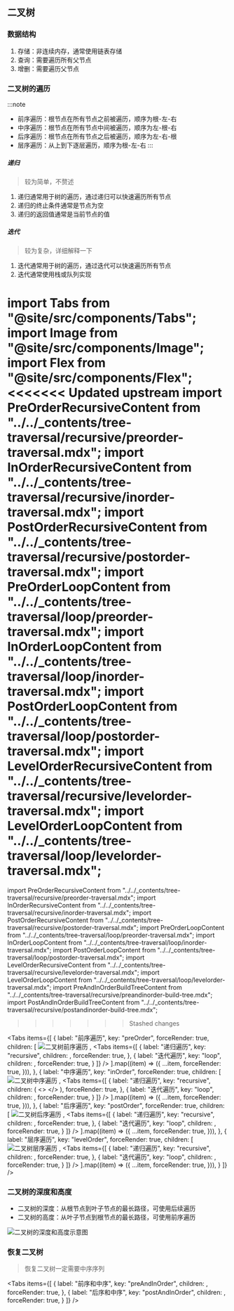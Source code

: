 ## 二叉树

### 数据结构

1. 存储：非连续内存，通常使用链表存储
2. 查询：需要遍历所有父节点
3. 增删：需要遍历父节点

### 二叉树的遍历

:::note
- 前序遍历：根节点在所有节点之前被遍历，顺序为根-左-右
- 中序遍历：根节点在所有节点中间被遍历，顺序为左-根-右  
- 后序遍历：根节点在所有节点之后被遍历，顺序为左-右-根
- 层序遍历：从上到下逐层遍历，顺序为根-左-右
:::

##### 递归

> 较为简单，不赘述

1. 递归通常用于树的遍历，通过递归可以快速遍历所有节点
2. 递归的终止条件通常是节点为空
3. 递归的返回值通常是当前节点的值

##### 迭代

> 较为复杂，详细解释一下

1. 迭代通常用于树的遍历，通过迭代可以快速遍历所有节点
2. 迭代通常使用栈或队列实现

import Tabs from "@site/src/components/Tabs";
import Image from "@site/src/components/Image";
import Flex from "@site/src/components/Flex";
<<<<<<< Updated upstream
import PreOrderRecursiveContent from "../../_contents/tree-traversal/recursive/preorder-traversal.mdx";
import InOrderRecursiveContent from "../../_contents/tree-traversal/recursive/inorder-traversal.mdx";
import PostOrderRecursiveContent from "../../_contents/tree-traversal/recursive/postorder-traversal.mdx";
import PreOrderLoopContent from "../../_contents/tree-traversal/loop/preorder-traversal.mdx";
import InOrderLoopContent from "../../_contents/tree-traversal/loop/inorder-traversal.mdx";
import PostOrderLoopContent from "../../_contents/tree-traversal/loop/postorder-traversal.mdx";
import LevelOrderRecursiveContent from "../../_contents/tree-traversal/recursive/levelorder-traversal.mdx";
import LevelOrderLoopContent from "../../_contents/tree-traversal/loop/levelorder-traversal.mdx";
=======
import PreOrderRecursiveContent from "../../\_contents/tree-traversal/recursive/preorder-traversal.mdx";
import InOrderRecursiveContent from "../../\_contents/tree-traversal/recursive/inorder-traversal.mdx";
import PostOrderRecursiveContent from "../../\_contents/tree-traversal/recursive/postorder-traversal.mdx";
import PreOrderLoopContent from "../../\_contents/tree-traversal/loop/preorder-traversal.mdx";
import InOrderLoopContent from "../../\_contents/tree-traversal/loop/inorder-traversal.mdx";
import PostOrderLoopContent from "../../\_contents/tree-traversal/loop/postorder-traversal.mdx";
import LevelOrderRecursiveContent from "../../\_contents/tree-traversal/recursive/levelorder-traversal.mdx";
import LevelOrderLoopContent from "../../\_contents/tree-traversal/loop/levelorder-traversal.mdx";
import PreAndInOrderBuildTreeContent from "../../\_contents/tree-traversal/recursive/preandinorder-build-tree.mdx";
import PostAndInOrderBuildTreeContent from "../../\_contents/tree-traversal/recursive/postandinorder-build-tree.mdx";
>>>>>>> Stashed changes

<Tabs
  items={[
    {
      label: "前序遍历",
      key: "preOrder", 
      forceRender: true,
      children: [
        <Flex justify="center">
          <Image
            src="https://cdn.jsdelivr.net/gh/heliannuuthus/heliannuuthus.github.io@assets/static/img/2024-10-29/二叉树前序遍历-2024-10-29-21-30-38.png"
            alt="二叉树前序遍历"
          />
        </Flex>,
        <Tabs
          items={[
            {
              label: "递归遍历",
              key: "recursive",
              children: <PreOrderRecursiveContent />,
              forceRender: true,
            },
            {
              label: "迭代遍历", 
              key: "loop",
              children: <PreOrderLoopContent />,
              forceRender: true,
            }
          ]}
        />
      ].map((item) => ({
        ...item,
        forceRender: true,
      })),
    },
    {
      label: "中序遍历",
      key: "inOrder",
      forceRender: true,
      children: [
        <Flex justify="center">
          <Image
            src="https://cdn.jsdelivr.net/gh/heliannuuthus/heliannuuthus.github.io@assets/static/img/2024-10-29/二叉树中序遍历.drawio-2024-10-29-21-44-24.png"
            alt="二叉树中序遍历"
          />
        </Flex>,
        <Tabs
          items={[
            {
              label: "递归遍历",
              key: "recursive",
              children: (
                <>
                  <InOrderRecursiveContent />
                </>
              ),
              forceRender: true,
            },
            {
              label: "迭代遍历",
              key: "loop",
              children: <InOrderLoopContent />,
              forceRender: true,
            }
          ]}
        />
      ].map((item) => ({
        ...item,
        forceRender: true,
      })),
    },
    {
      label: "后序遍历",
      key: "postOrder",
      forceRender: true,
      children: [
        <Flex justify="center">
          <Image
            src="https://cdn.jsdelivr.net/gh/heliannuuthus/heliannuuthus.github.io@assets/static/img/2024-10-29/二叉树后序遍历.drawio-2024-10-29-21-44-37.png"
            alt="二叉树后序遍历"
          />
        </Flex>,
        <Tabs
          items={[
            {
              label: "递归遍历",
              key: "recursive",
              children: <PostOrderRecursiveContent />,
              forceRender: true,
            },
            {
              label: "迭代遍历",
              key: "loop",
              children: <PostOrderLoopContent />,
              forceRender: true,
            }
          ]}
        />
      ].map((item) => ({
        ...item,
        forceRender: true,
      })),
    },
    {
      label: "层序遍历",
      key: "levelOrder",
      forceRender: true,
      children: [
        <Flex justify="center">
          <Image
            src="https://cdn.jsdelivr.net/gh/heliannuuthus/heliannuuthus.github.io@assets/static/img/2024-11-03/二叉树的层序遍历.drawio-2024-11-03-23-00-59.png"
            alt="二叉树层序遍历"
          />
        </Flex>,
        <Tabs
          items={[
            {
              label: "递归遍历",
              key: "recursive",
              children: <LevelOrderRecursiveContent />,
              forceRender: true,
            },
            {
              label: "迭代遍历",
              key: "loop",
              children: <LevelOrderLoopContent />,
              forceRender: true,
            }
          ]}
        />
      ].map((item) => ({
        ...item,
        forceRender: true,
      })),
    }
  ]}
/>

### 二叉树的深度和高度

- 二叉树的深度：从根节点到叶子节点的最长路径，可使用后续遍历
- 二叉树的高度：从叶子节点到根节点的最长路径，可使用前序遍历

<Flex justify="center">
  <Image
    src="https://cdn.jsdelivr.net/gh/heliannuuthus/heliannuuthus.github.io@assets/static/img/2024-11-03/二叉树的深度和高度.drawio-2024-11-03-19-49-45.png"
    alt="二叉树的深度和高度示意图"
  />
</Flex>

### 恢复二叉树

> 恢复二叉树一定需要中序序列

<Tabs
items={[
{
label: "前序和中序",
key: "preAndInOrder",
children: <PreAndInOrderBuildTreeContent />,
forceRender: true,
},
{
label: "后序和中序",
key: "postAndInOrder",
children: <PostAndInOrderBuildTreeContent />,
forceRender: true,
}
]}
/>